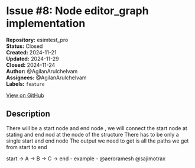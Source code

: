 # Issue #8: Node editor_graph implementation

**Repository:** esimtest_pro  
**Status:** Closed  
**Created:** 2024-11-21  
**Updated:** 2024-11-29  
**Closed:** 2024-11-24  
**Author:** @AgilanArulchelvam  
**Assignees:** @AgilanArulchelvam  
**Labels:** `feature`  

[View on GitHub](https://github.com/Simtestlab/esimtest_pro/issues/8)

## Description

There will be a start node and end node , we will connect the start node at stating and end nod at the node of the structure 
There has to be only a single start and end node 
The output we need to get is all the paths we get from start to end 

start -> A -> B -> C -> end  - example  - @aeroramesh @sajimotrax 